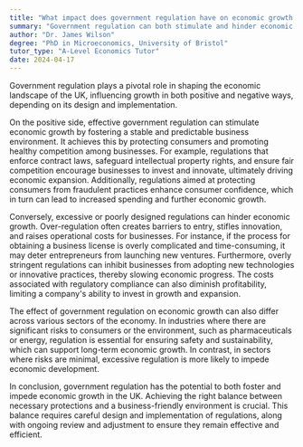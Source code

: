 ```yaml
---
title: "What impact does government regulation have on economic growth in the UK?"
summary: "Government regulation can both stimulate and hinder economic growth in the UK, depending on the nature and extent of the regulation."
author: "Dr. James Wilson"
degree: "PhD in Microeconomics, University of Bristol"
tutor_type: "A-Level Economics Tutor"
date: 2024-04-17
---
```


Government regulation plays a pivotal role in shaping the economic landscape of the UK, influencing growth in both positive and negative ways, depending on its design and implementation.

On the positive side, effective government regulation can stimulate economic growth by fostering a stable and predictable business environment. It achieves this by protecting consumers and promoting healthy competition among businesses. For example, regulations that enforce contract laws, safeguard intellectual property rights, and ensure fair competition encourage businesses to invest and innovate, ultimately driving economic expansion. Additionally, regulations aimed at protecting consumers from fraudulent practices enhance consumer confidence, which in turn can lead to increased spending and further economic growth.

Conversely, excessive or poorly designed regulations can hinder economic growth. Over-regulation often creates barriers to entry, stifles innovation, and raises operational costs for businesses. For instance, if the process for obtaining a business license is overly complicated and time-consuming, it may deter entrepreneurs from launching new ventures. Furthermore, overly stringent regulations can inhibit businesses from adopting new technologies or innovative practices, thereby slowing economic progress. The costs associated with regulatory compliance can also diminish profitability, limiting a company's ability to invest in growth and expansion.

The effect of government regulation on economic growth can also differ across various sectors of the economy. In industries where there are significant risks to consumers or the environment, such as pharmaceuticals or energy, regulation is essential for ensuring safety and sustainability, which can support long-term economic growth. In contrast, in sectors where risks are minimal, excessive regulation is more likely to impede economic development.

In conclusion, government regulation has the potential to both foster and impede economic growth in the UK. Achieving the right balance between necessary protections and a business-friendly environment is crucial. This balance requires careful design and implementation of regulations, along with ongoing review and adjustment to ensure they remain effective and efficient.
    